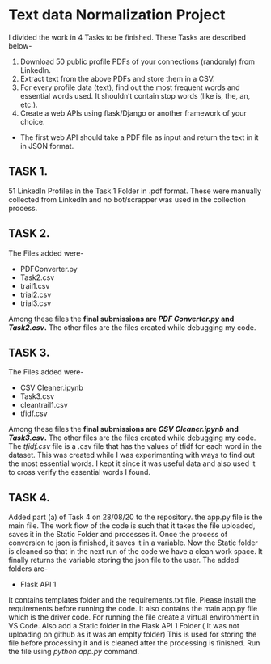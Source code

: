# Text data Normalization Project

I divided the work in 4 Tasks to be finished. These Tasks are described below-
1. Download 50 public profile PDFs of your connections (randomly) from LinkedIn.
2. Extract text from the above PDFs and store them in a CSV.
3. For every profile data (text), find out the most frequent words and essential words used. It shouldn’t contain stop words (like is, the, an, etc.).
4. Create a web APIs using flask/Django or another framework of your choice.
  * The first web API should take a PDF file as input and return the text in it in JSON format.

## TASK 1.

51 LinkedIn Profiles in the Task 1 Folder in .pdf format. These were manually collected from LinkedIn and no bot/scrapper was used in the collection process.

## TASK 2.

The Files added were-
* PDFConverter.py
* Task2.csv
* trail1.csv
* trial2.csv
* trial3.csv

Among these files the **final submissions are _PDF Converter.py_  and _Task2.csv_.**
The other files are the files created while debugging my code.

## TASK 3.

The Files added were-
* CSV Cleaner.ipynb
* Task3.csv
* cleantrail1.csv
* tfidf.csv

Among these files the **final submissions are _CSV Cleaner.ipynb_  and _Task3.csv_.**
The other files are the files created while debugging my code. The  _tfidf.csv_ file is a .csv file that has the values of tfidf for each word in the dataset. This was created while I was experimenting with ways to find out the most essential words. I kept it since it was useful data and also used it to cross verify the essential words I found.

## TASK 4.

Added part (a) of Task 4 on 28/08/20 to the repository. the app.py file is the main file. The work flow of the code is such that it takes the file uploaded, saves it in the Static Folder and processes it. Once the process of conversion to json is finished, it saves it in a variable. Now the Static folder is cleaned so that in the next run of the code we have a clean work space. It finally returns the variable storing the json file to the user. The added folders are-

* Flask API 1

It contains templates folder and the requirements.txt file. Please install the requirements before running the code.  It also contains the main app.py file which is the driver code. For running the file create a virtual environment in VS Code. Also add a Static folder in the Flask API 1 Folder.( It was not uploading on github as it was an emplty folder) This is used for storing the file before processing it and is cleaned after the processing is finished. Run the file using _python app.py_ command.
